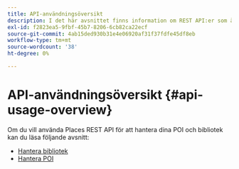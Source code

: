 ```yaml
---
title: API-användningsöversikt
description: I det här avsnittet finns information om REST API:er som är tillgängliga för Platstjänst.
exl-id: f2823ea5-9fbf-45b7-8206-6cb82ca22ecf
source-git-commit: 4ab15ded930b31e4e06920af31f37fdfe45df8eb
workflow-type: tm+mt
source-wordcount: '38'
ht-degree: 0%

---
```


# API-användningsöversikt {#api-usage-overview}

Om du vill använda Places REST API för att hantera dina POI och bibliotek kan du läsa följande avsnitt:

* [Hantera bibliotek](/help/web-service-api/api-usage/manage-libraries/manage-libraries.md)
* [Hantera POI](/help/web-service-api/api-usage/manage-pois/manage-pois.md)
